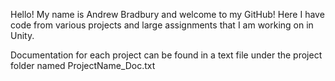 Hello! My name is Andrew Bradbury and welcome to my GitHub! 
Here I have code from various projects and large assignments that I am working on in Unity.

Documentation for each project can be found in a text file under the project folder named ProjectName_Doc.txt
